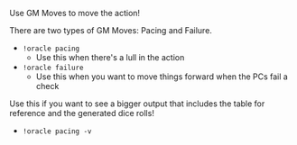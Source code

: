 Use GM Moves to move the action!

There are two types of GM Moves: Pacing and Failure.

- `!oracle pacing`
  - Use this when there's a lull in the action
- `!oracle failure`
  - Use this when you want to move things forward when the PCs fail a check

Use this if you want to see a bigger output that includes the table for reference and the generated dice rolls!

- `!oracle pacing -v`